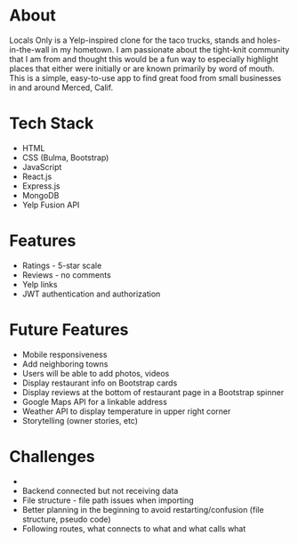 # About

Locals Only is a Yelp-inspired clone for the taco trucks, stands and holes-in-the-wall in my hometown. I am passionate about the tight-knit community that I am from and thought this would be a fun way to especially highlight places that either were initially or are known primarily by word of mouth. This is a simple, easy-to-use app to find great food from small businesses in and around Merced, Calif.

# Tech Stack
- HTML
- CSS (Bulma, Bootstrap)
- JavaScript
- React.js
- Express.js
- MongoDB
- Yelp Fusion API

# Features
- Ratings - 5-star scale
- Reviews - no comments
- Yelp links
- JWT authentication and authorization


# Future Features
- Mobile responsiveness
- Add neighboring towns
- Users will be able to add photos, videos
- Display restaurant info on Bootstrap cards
- Display reviews at the bottom of restaurant page in a Bootstrap spinner 
- Google Maps API for a linkable address
- Weather API to display temperature in upper right corner
- Storytelling (owner stories, etc)


# Challenges
- 
- Backend connected but not receiving data
- File structure -  file path issues when importing
- Better planning in the beginning to avoid restarting/confusion (file structure, pseudo code)
- Following routes, what connects to what and what calls what
